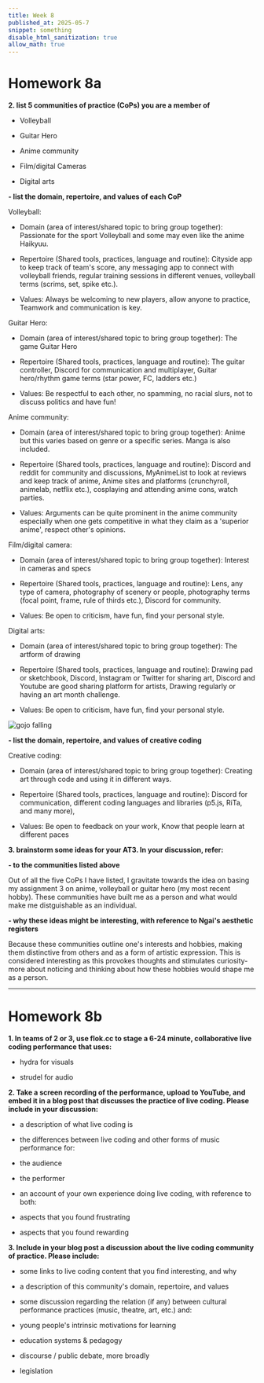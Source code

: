 ```yaml
---
title: Week 8
published_at: 2025-05-7
snippet: something
disable_html_sanitization: true
allow_math: true
---
```


# Homework 8a

**2. list 5 communities of practice (CoPs) you are a member of**

- Volleyball

- Guitar Hero

- Anime community

- Film/digital Cameras

- Digital arts

**- list the domain, repertoire, and values of each CoP**

Volleyball:

- Domain (area of interest/shared topic to bring group together): Passionate for the sport Volleyball and some may even like the anime Haikyuu.

- Repertoire (Shared tools, practices, language and routine): Cityside app to keep track of team's score, any messaging app to connect with volleyball friends, regular training sessions in different venues, volleyball terms (scrims, set, spike etc.).

- Values: Always be welcoming to new players, allow anyone to practice, Teamwork and communication is key.

Guitar Hero:

- Domain (area of interest/shared topic to bring group together): The game Guitar Hero

- Repertoire (Shared tools, practices, language and routine): The guitar controller, Discord for communication and multiplayer, Guitar hero/rhythm game terms (star power, FC, ladders etc.)

- Values: Be respectful to each other, no spamming, no racial slurs, not to discuss politics and have fun!

Anime community:

- Domain (area of interest/shared topic to bring group together): Anime but this varies based on genre or a specific series. Manga is also included.

- Repertoire (Shared tools, practices, language and routine): Discord and reddit for community and discussions, MyAnimeList to look at reviews and keep track of anime, Anime sites and platforms (crunchyroll, animelab, netflix etc.), cosplaying and attending anime cons, watch parties.

- Values: Arguments can be quite prominent in the anime community especially when one gets competitive in what they claim as a 'superior anime', respect other's opinions.

Film/digital camera:

- Domain (area of interest/shared topic to bring group together): Interest in cameras and specs

- Repertoire (Shared tools, practices, language and routine): Lens, any type of camera, photography of scenery or people, photography terms (focal point, frame, rule of thirds etc.), Discord for community.

- Values: Be open to criticism, have fun, find your personal style.

Digital arts:

- Domain (area of interest/shared topic to bring group together): The artform of drawing

- Repertoire (Shared tools, practices, language and routine): Drawing pad or sketchbook, Discord, Instagram or Twitter for sharing art, Discord and Youtube are good sharing platform for artists, Drawing regularly or having an art month challenge.

- Values: Be open to criticism, have fun, find your personal style.

![gojo falling](Pictures/f4e.gif)

**- list the domain, repertoire, and values of creative coding**

Creative coding:

- Domain (area of interest/shared topic to bring group together): Creating art through code and using it in different ways.

- Repertoire (Shared tools, practices, language and routine): Discord for communication, different coding languages and libraries (p5.js, RiTa, and many more),

- Values: Be open to feedback on your work, Know that people learn at different paces

**3. brainstorm some ideas for your AT3. In your discussion, refer:**

**- to the communities listed above**

Out of all the five CoPs I have listed, I gravitate towards the idea on basing my assignment 3 on anime, volleyball or guitar hero (my most recent hobby). These communities have built me as a person and what would make me distguishable as an individual.

**- why these ideas might be interesting, with reference to Ngai's aesthetic registers**

Because these communities outline one's interests and hobbies, making them distinctive from others and as a form of artistic expression. This is considered interesting as this provokes thoughts and stimulates curiosity- more about noticing and thinking about how these hobbies would shape me as a person.

---

# Homework 8b

**1. In teams of 2 or 3, use flok.cc to stage a 6-24 minute, collaborative live coding performance that uses:**

- hydra for visuals

- strudel for audio

**2. Take a screen recording of the performance, upload to YouTube, and embed it in a blog post that discusses the practice of live coding. Please include in your discussion:**

- a description of what live coding is

- the differences between live coding and other forms of music performance for:

- the audience

- the performer

- an account of your own experience doing live coding, with reference to both:

- aspects that you found frustrating

- aspects that you found rewarding

**3. Include in your blog post a discussion about the live coding community of practice. Please include:**

- some links to live coding content that you find interesting, and why

- a description of this community's domain, repertoire, and values

- some discussion regarding the relation (if any) between cultural performance practices (music, theatre, art, etc.) and:

- young people's intrinsic motivations for learning

- education systems & pedagogy

- discourse / public debate, more broadly

- legislation
